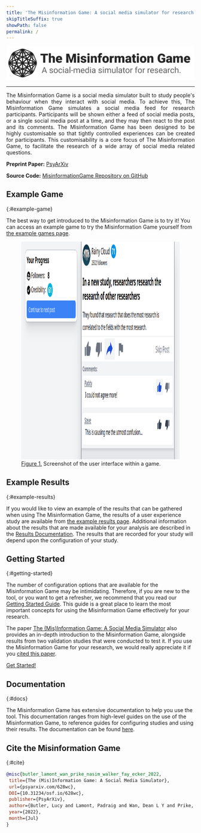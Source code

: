 ```yaml
---
title: 'The Misinformation Game: A social media simulator for research'
skipTitleSuffix: true
showPath: false
permalink: /
---
```


<p class="logo-banner">
    <img src="assets/img/banner.png" alt="The Misinformation Game Logo" />
</p>

--------

<p style="text-align: justify">
    The Misinformation Game is a social media simulator built to study
    people's behaviour when they interact with social media. To achieve
    this, The Misinformation Game simulates a social media feed for
    research participants. Participants will be shown either a feed of
    social media posts, or a single social media post at a time, and
    they may then react to the post and its comments. The Misinformation
    Game has been designed to be highly customisable so that tightly
    controlled experiences can be created for participants. This
    customisability is a core focus of The Misinformation Game,
    to facilitate the research of a wide array of social media
    related questions.
</p>

**Preprint Paper:** [PsyArXiv](https://psyarxiv.com/628wc/)

**Source Code:** [MisinformationGame Repository on GitHub](https://github.com/TheMisinformationGame/MisinformationGame)



## Example Game
{:#example-game}

The best way to get introduced to the Misinformation Game is to try it!
You can access an example game to try the Misinformation Game yourself
from [the example games page](/link/ExampleGame).

<figure id="fig1">
    <img src="screenshots/example-game.png" alt="Figure 1. Screenshot of the user interface within a game." height="582" />
    <figcaption>
        <a href="#fig1">Figure 1.</a> Screenshot of the user interface within a game.
    </figcaption>
</figure>

<p class="spacer"></p>



## Example Results
{:#example-results}

If you would like to view an example of the results that can be
gathered when using The Misinformation Game, the results of a user
experience study are available from
[the example results page](/link/ExampleResults). Additional
information about the results that are made available for your
analysis are described in the [Results Documentation](/Results).
The results that are recorded for your study will depend upon the
configuration of your study.



## Getting Started
{:#getting-started}

The number of configuration options that are available for the Misinformation
Game may be intimidating. Therefore, if you are new to the tool, or you want
to get a refresher, we recommend that you read our
[Getting Started Guide](/GettingStarted). This guide is a great place to learn
the most important concepts for using the Misinformation Game effectively
for your research.

The paper
[The (Mis)Information Game: A Social Media Simulator](https://psyarxiv.com/628wc/)
also provides an in-depth introduction to the Misinformation Game, alongside
results from two validation studies that were conducted to test it. If you use
the Misinformation Game for your research, we would really appreciate it if
you [cited this paper](#cite).

<div class="call-to-action-container">
    <a href="/GettingStarted" class="call-to-action-button">
        Get Started!
    </a>
</div>


## Documentation
{:#docs}

The Misinformation Game has extensive documentation to help you use the tool.
This documentation ranges from high-level guides on the use of the
Misinformation Game, to reference guides for configuring studies and using
their results. The documentation can be found [here](/DocumentationIndex).


## Cite the Misinformation Game
{:#cite}

```bibtex
@misc{butler_lamont_wan_prike_nasim_walker_fay_ecker_2022,
 title={The (Mis)Information Game: A Social Media Simulator},
 url={psyarxiv.com/628wc},
 DOI={10.31234/osf.io/628wc},
 publisher={PsyArXiv},
 author={Butler, Lucy and Lamont, Padraig and Wan, Dean L Y and Prike, Toby and Nasim, Mehwish and Walker, Bradley and Fay, Nicolas and Ecker, Ullrich K H},
 year={2022},
 month={Jul}
}
```
